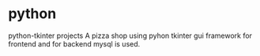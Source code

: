 # python 
python-tkinter projects
A pizza shop using pyhon tkinter gui framework for frontend
and for backend mysql is used. 
